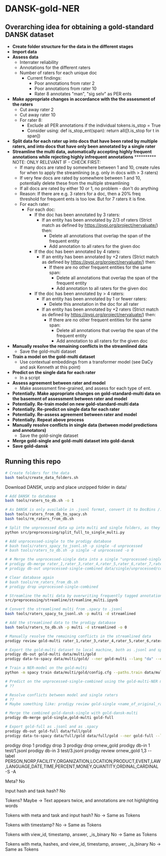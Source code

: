 # DANSK-gold-NER

## Overarching idea for obtaining a gold-standard DANSK dataset
- **Create folder structure for the data in the different stages**
- **Import data**
- **Assess data**
    - Interrater reliability 
    - Annotations for the different raters
    - Number of raters for each unique doc
        - Current findings: 
            - Poor annotations from rater 2
            - Poor annotations from rater 10
            - Rater 8 annotates "man", "sig selv" as PER ents
- **Make appropriate changes in accordance with the the assesment of the raters**
    - Cut away rater 2
    - Cut away rater 10
    - For rater 8:
        - Exclude all PER annotations if the individual tokens.is_stop = True
        - Consider using:
            def is_stop_ent(span):
                return all([t.is_stop for t in span])
- **Split data for each rater up into docs that have been rated by multiple raters, and into docs that have only been annotated by a single rater**
- **Streamline the multi data, automatically accepting highly frequent annotations while rejecting highly infrequent annotations**
    ********** NOTE: ONLY RELEVANT IF - CHECK FIRST:
    - If many docs are rated by somewhere between 1 and 10, create rules for when to apply the streamlining (e.g. only in docs with > 3 raters)
    - If very few docs are rated by somewhere between 1 and 10, potentially delete these from the multiple streamlining
    - If all docs are rated by either 10 or 1, no problem - don't do anything
    - Reason: If there are e.g. 3 raters for a doc, then a 20% freq threshold for frequent ents is too low. But for 7 raters it is fine.
    - For each rater:
        - For each doc:
            - If the doc has been annotated by 3 raters:
                - If an entity has been annotated by 2/3 of raters (Strict match as defined by https://pypi.org/project/nervaluate/) then:
                    - Delete all annotations that overlap the span of the frequent entity
                    - Add annotation to all raters for the given doc
            - If the doc has been annotated by 4 raters:
                - If an entity has been annotated by +2 raters (Strict match as defined by https://pypi.org/project/nervaluate/) then:
                    - If there are no other frequent entities for the same span:
                        - Delete all annotations that overlap the span of the frequent entity
                        - Add annotation to all raters for the given doc
            - If the doc has been annotated by > 4 raters:
                - If an entity has been annotated by 1 or fewer raters:
                    - Delete this annotation in the doc for all rater
                - If an entity has been annotated by +2 raters (Strict match as defined by https://pypi.org/project/nervaluate/) then:
                    - If there are no other frequent entities for the same span:
                        - Delete all annotations that overlap the span of the frequent entity
                        - Add annotation to all raters for the given doc
- **Manually resolve the remaining conflicts in the streamlined data**
    - Save the gold-multi dataset
- **Train a model on the gold-multi dataset**
    - Use contextual embeddings from a transformer model (see DaCy and ask Kenneth at this point)
- **Predict on the single data for each rater**
    - In a script
- **Assess agreement between rater and model**
    - Make assessment fine-grained, and assess for each type of ent.
- **Potentially. Make appropriate changes on gold-standard-multi data on the basement of assessment between rater and model**
- **Potentially. Re-train model on new gold-standard-multi data**
- **Potentially. Re-predict on single data for each rater**
- **Potentially. Re-assess agreement between rater and model**
- **Potentially. Repeat above process**
- **Manually resolve conflicts in single data (between model predictions and annotators)**
    - Save the gold-single dataset
- **Merge gold-single and gold-multi dataset into gold-dansk**
- **Save gold-dansk**


## Running this repo
```bash
# Create folders for the data
bash tools/create_data_folders.sh
```

Download DANSK, unzip and place unzipped folder in data/

```bash
# Add DANSK to database
bash tools/raters_to_db.sh -o 1

# As DANSK is only available in .jsonl format, convert it to DocBins /.spacy files, using prodigy's database (and remove them from db again)
bash tools/raters_from_db_to_spacy.sh
bash tools/rm_raters_from_db.sh

# Split the unprocessed data up into multi and single folders, as they shall be handled in different steps
python src/preprocessing/split_full_to_single_multi.py

# Add unprocessed-single to the prodigy database
# bash tools/raters_spacy_to_jsonl.sh -p single -d unprocessed
# bash tools/raters_to_db.sh -p single -d unprocessed -o 0

# # Merge the unprocessed-single data into a single "unprocessed-single-combined" .jsonl file
# prodigy db-merge rater_1,rater_3,rater_4,rater_5,rater_6,rater_7,rater_9 unprocessed-single-combined
# prodigy db-out unprocessed-single-combined data/single/unprocessed/combined

# Clear database again
# bash tools/rm_raters_from_db.sh
# prodigy drop unprocessed-single-combined

# Streamline the multi data by overwriting frequently tagged annotations to all raters data. Save as .spacy
src/preprocessing/streamline/streamline_multi.ipynb

# Convert the streamlined multi from .spacy to .jsonl
bash tools/raters_spacy_to_jsonl.sh -p multi -d streamlined

# Add the streamlined data to the prodigy database
bash tools/raters_to_db.sh -p multi -d streamlined -o 0

# Manually resolve the remaining conflicts in the streamlined data
prodigy review gold-multi rater_1,rater_3,rater_4,rater_5,rater_6,rater_7,rater_9 --label PERSON,NORP,FACILITY,ORGANIZATION,LOCATION,PRODUCT,EVENT,LAW,LANGUAGE,DATE,TIME,PERCENT,MONEY,QUANTITY,ORDINAL,CARDINAL -S -A #--view-id ner-manual

# Export the gold-multi dataset to local machine, both as .jsonl and split into training and validation data as .spacy. Includes default config for the spaCy training.
prodigy db-out gold-multi data/multi/gold
prodigy data-to-spacy data/multi/gold/ --ner gold-multi --lang "da" --eval-split .2

# Train a NER-model on the gold-multi
python -m spacy train data/multi/gold/config.cfg --paths.train data/multi/gold/train.spacy --paths.dev data/multi/gold/dev.spacy --output data/multi/gold/output

# Predict on the unprocessed-single-combined using the gold-multi-NER model
# ??

# Resolve conflicts between model and single raters
# ??
# Maybe something like: prodigy review gold-single <name_of_original_raters>,<name_of_predictions> --label PERSON,NORP,FACILITY,ORGANIZATION,LOCATION,PRODUCT,EVENT,LAW,LANGUAGE,DATE,TIME,PERCENT,MONEY,QUANTITY,ORDINAL,CARDINAL -S -A

# Merge the combined gold-dansk-single with gold-dansk-multi
prodigy db-merge gold-single,gold-multi gold-full

# Export gold-full as .jsonl and as .spacy
prodigy db-out gold-full data/full/gold
prodigy data-to-spacy data/full/gold data/full/gold --ner gold-full --lang "da" --eval-split 0
```



prodigy drop 1
prodigy drop 3
prodigy drop ornew_gold
prodigy db-in 1 test/1.jsonl
prodigy db-in 3 test/3.jsonl
prodigy review ornew_gold 1,3 --label PERSON,NORP,FACILITY,ORGANIZATION,LOCATION,PRODUCT,EVENT,LAW,LANGUAGE,DATE,TIME,PERCENT,MONEY,QUANTITY,ORDINAL,CARDINAL -S -A

Meta? 
No

Input hash and task hash? 
No

Tokens?
Maybe -> Text appears twice, and annotations are not highlighting words

Tokens with meta and task and input hash?
No -> Same as Tokens

Tokens with timestamp?
No -> Same as Tokens

Tokens with view_id, timestamp, answer, _is_binary
No -> Same as Tokens

Tokens with meta, hashes, and view_id, timestamp, answer, _is_binary
No -> Same as Tokens


